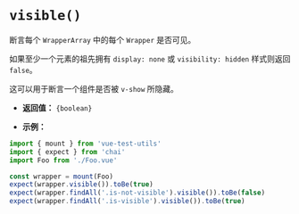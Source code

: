 # `visible()`

断言每个 `WrapperArray` 中的每个 `Wrapper` 是否可见。

如果至少一个元素的祖先拥有 `display: none` 或 `visibility: hidden` 样式则返回 `false`。

这可以用于断言一个组件是否被 `v-show` 所隐藏。

- **返回值：** `{boolean}`

- **示例：**

```js
import { mount } from 'vue-test-utils'
import { expect } from 'chai'
import Foo from './Foo.vue'

const wrapper = mount(Foo)
expect(wrapper.visible()).toBe(true)
expect(wrapper.findAll('.is-not-visible').visible()).toBe(false)
expect(wrapper.findAll('.is-visible').visible()).toBe(true)
```
